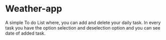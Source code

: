 # Weather-app
A simple To do List where, you can add and delete your daily task. In every task you have the option selection and deselection option and you can see date of added task.
